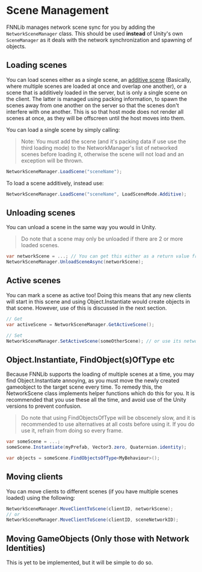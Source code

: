# Scene Management

FNNLib manages network scene sync for you by adding the `NetworkSceneManager` class. This should be used **instead** of Unity's own `SceneManager` as it deals with the network synchronization and spawning of objects.

## Loading scenes

You can load scenes either as a single scene, an [additive scene](https://docs.unity3d.com/ScriptReference/SceneManagement.LoadSceneMode.Additive.html) (Basically, where multiple scenes are loaded at once and overlap one another), or a scene that is additively loaded in the server, but is only a single scene on the client. The latter is managed using packing information, to spawn the scenes away from one another on the server so that the scenes don't interfere with one another. This is so that host mode does not render all scenes at once, as they will be offscreen until the host moves into them.

You can load a single scene by simply calling:

> Note: You must add the scene (and it's packing data if use use the third loading mode) to the NetworkManager's list of networked scenes before loading it, otherwise the scene will not load and an exception will be thrown.

```c#
NetworkSceneManager.LoadScene("sceneName");
```

To load a scene additively, instead use:

```c#
NetworkSceneManager.LoadScene("sceneName", LoadSceneMode.Additive);
```

## Unloading scenes

You can unload a scene in the same way you would in Unity.

> Do note that a scene may only be unloaded if there are 2 or more loaded scenes.

```c#
var networkScene = ...; // You can get this either as a return value from LoadScene, or GetActiveScene. GetSceneAt is to be implemented soon.
NetworkSceneManager.UnloadSceneAsync(networkScene);
```

## Active scenes

You can mark a scene as active too! Doing this means that any new clients will start in this scene and using Object.Instantiate would create objects in that scene. However, use of this is discussed in the next section.

```c#
// Get
var activeScene = NetworkSceneManager.GetActiveScene();

// Set
NetworkSceneManager.SetActiveScene(someOtherScene); // or use its network ID
```

## Object.Instantiate, FindObject(s)OfType etc

Because FNNLib supports the loading of multiple scenes at a time, you may find Object.Instantiate annoying, as you must move the newly created gameobject to the target scene every time. To remedy this, the NetworkScene class implements helper functions which do this for you. It is recommended that you use these all the time, and avoid use of the Unity versions to prevent confusion.

> Do note that using FindObjectsOfType will be obscenely slow, and it is recommended to use alternatives at all costs before using it. If you do use it, refrain from doing so every frame.

```c#
var someScene = ...;
someScene.Instantiate(myPrefab, Vector3.zero, Quaternion.identity);

var objects = someScene.FindObjectsOfType<MyBehaviour>();
```

## Moving clients

You can move clients to different scenes (if you have multiple scenes loaded) using the following:

```c#
NetworkSceneManager.MoveClientToScene(clientID, networkScene);
// or
NetworkSceneManager.MoveClientToScene(clientID, sceneNetworkID);
```

## Moving GameObjects (Only those with Network Identities)

This is yet to be implemented, but it will be simple to do so.
